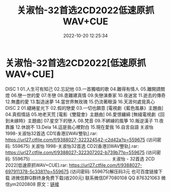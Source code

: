 ﻿---
title: 关淑怡-32首选2CD2022低速原抓WAV+CUE
date: 2022-10-20 12:25:34
categories: 新碟专辑、稀有等精品
tags: 华语中文
---
# 关淑怡-32首选2CD2022[低速原抓WAV+CUE]

DISC 1
01.人生可有知己
02.忘記他
03.一首獨唱的歌
04.難得有情人
05.離開請關燈
06.戀一世的愛
07.冬戀
08.患難建真情
09.失戀演奏家
10.夜迷宮
11.逝去的傳奇
12.無盡的愛
13.製造迷夢
14.當世界無玫瑰
15.仍流著眼淚
16.天涯何處覓真心
DISC 2
01.繾綣星光下
02.假的戀愛
03.一切也願意 [電視劇《藍色風暴》主題曲]
04.真假情話
05.地老天荒 [電影《雙龍會》主題曲]
06.愛恨纏綿 [無綫電視劇《回到未嫁時》主題曲]
07.星空下的戀人
08.梵音
09.不綁線的風箏
10.叛逆漢子
11.夜靠誰
12.休說不
13.Dela
14.這是我心裡對白
15.現在愛我
16.自言自語
关淑怡 1998-关淑怡32首选 CD1[香港][WAV整轨].rar:
https://url27.ctfile.com/f/9388027-322324542-c2d42a?p=559675
(访问密码: 559675)
关淑怡 1998-关淑怡32首选 CD2[香港][WAV整轨].rar: https://url27.ctfile.com/f/9388027-322307202-b739b7?p=559675
(访问密码: 559675)
..............................................................
关淑怡 - 32首选 2CD 2022[低速原抓WAV+CUE].rar: https://url27.ctfile.com/f/9388027-697911378-5c3381?p=559675
(访问密码: 559675)解压码3元
也可百度链接下载
进微信群Q群终身免费下载(收200元)
联系微信DF7080108 QQ 876321063
微信ym2020808
原文：[链接](https://blog.sina.com.cn/s/blog_1647c7e7601030zy1.html)